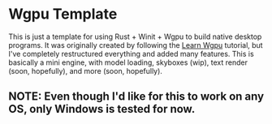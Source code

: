 # Wgpu Template

This is just a template for using Rust + Winit + Wgpu to build native desktop programs. It was originally created by following the [Learn Wgpu](https://sotrh.github.io/learn-wgpu/) tutorial, but I've completely restructured everything and added many features. This is basically a mini engine, with model loading, skyboxes (wip), text render (soon, hopefully), and more (soon, hopefully).

## NOTE: Even though I'd like for this to work on any OS, only Windows is tested for now.
